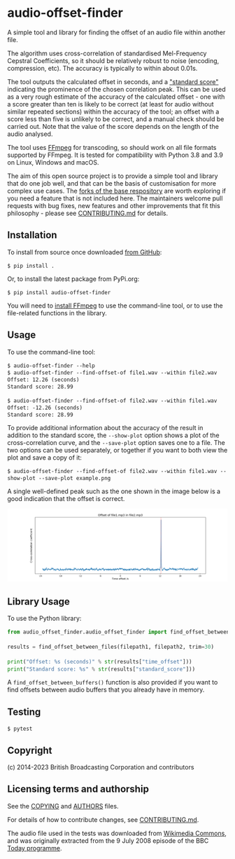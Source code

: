 audio-offset-finder
===================

A simple tool and library for finding the offset of an audio file within another file.

The algorithm uses cross-correlation of standardised Mel-Frequency Cepstral Coefficients, so it should be relatively robust to noise (encoding, compression, etc).  The accuracy is typically to within about 0.01s.

The tool outputs the calculated offset in seconds, and a ["standard score"](https://en.wikipedia.org/wiki/Standard_score) indicating the prominence of the chosen correlation peak.  This can be used as a very rough estimate of the accuracy of the calculated offset - one with a score greater than ten is likely to be correct (at least for audio without similar repeated sections) within the accuracy of the tool; an offset with a score less than five is unlikely to be correct, and a manual check should be carried out.  Note that the value of the score depends on the length of the audio analysed.

The tool uses [FFmpeg](https://ffmpeg.org) for transcoding, so should work on all file formats supported by FFmpeg.  It is tested for compatibility with Python 3.8 and 3.9 on Linux, Windows and macOS.

The aim of this open source project is to provide a simple tool and library that do one job well, and that can be the basis of customisation for more complex use cases.  The [forks of the base respository](https://github.com/bbc/audio-offset-finder/network/members) are worth exploring if you need a feature that is not included here.  The maintainers welcome pull requests with bug fixes, new features and other improvements that fit this philosophy - please see [CONTRIBUTING.md](CONTRIBUTING.md) for details.

Installation
------------

To install from source once downloaded [from GitHub](https://github.com/bbc/audio-offset-finder/):

    $ pip install .

Or, to install the latest package from PyPi.org:

    $ pip install audio-offset-finder

You will need to [install FFmpeg](https://ffmpeg.org/download.html) to use the command-line tool, or to use the file-related functions in the library.

Usage
-----

To use the command-line tool:

    $ audio-offset-finder --help
    $ audio-offset-finder --find-offset-of file1.wav --within file2.wav
    Offset: 12.26 (seconds)
    Standard score: 28.99

    $ audio-offset-finder --find-offset-of file2.wav --within file1.wav
    Offset: -12.26 (seconds)
    Standard score: 28.99

To provide additional information about the accuracy of the result in addition to the standard score, the `--show-plot` option shows a plot of the cross-correlation curve, and the `--save-plot` option saves one to a file.  The two options can be used separately, or together if you want to both view the plot and save a copy of it:

    $ audio-offset-finder --find-offset-of file2.wav --within file1.wav --show-plot --save-plot example.png

A single well-defined peak such as the one shown in the image below is a good indication that the offset is correct.

<div style="width: 400; align:center">
<img alt="A line graph showing a cross-correlation curve with a sharp prominent peak emerging from low-level noise.  A dotted vertical line is overlaid at the position of the peak, indicating the position of the calculated offset." src="https://github.com/bbc/audio-offset-finder/raw/master/example_plot.png" title="Example correlation plot" />
</div>

Library Usage
-------------

To use the Python library:

```python
from audio_offset_finder.audio_offset_finder import find_offset_between_files

results = find_offset_between_files(filepath1, filepath2, trim=30)

print("Offset: %s (seconds)" % str(results["time_offset"]))
print("Standard score: %s" % str(results["standard_score"]))
```
A `find_offset_between_buffers()` function is also provided if you want to find offsets between audio buffers that you already
have in memory.

Testing
-------

    $ pytest

Copyright
---------

(c) 2014-2023 British Broadcasting Corporation and contributors

Licensing terms and authorship
------------------------------

See the [COPYING](COPYING) and [AUTHORS](AUTHORS) files.

For details of how to contribute changes, see [CONTRIBUTING.md](CONTRIBUTING.md).

The audio file used in the tests was downloaded from
[Wikimedia Commons](http://en.wikipedia.org/wiki/File:Tim_Berners-Lee_-_Today_-_9_July_2008.flac),
and was originally extracted from the 9 July 2008
episode of the BBC [Today programme](https://www.bbc.co.uk/programmes/b00cddwc).
